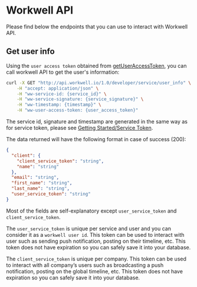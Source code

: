 # Workwell API

Please find below the endpoints that you can use to interact with Workwell API.

## <a name="user-info"></a>Get user info

Using the `user access token` obtained from [getUserAccessToken](js-sdk.md#getuseraccesstoken), you can call workwell API to get the user's information:

```bash
curl -X GET "http://api.workwell.io/1.0/developer/service/user_info" \
	-H "accept: application/json" \
	-H "ww-service-id: {service_id}" \
	-H "ww-service-signature: {service_signature}" \
	-H "ww-timestamp: {timestamp}" \
	-H "ww-user-access-token: {user_access_token}"
```

The service id, signature and timestamp are generated in the same way as for service token, please see [Getting Started/Service Token](./getting-started.md#service-token).

The data returned will have the following format in case of success (200):

```json
{
  "client": {
    "client_service_token": "string",
    "name": "string"
  },
  "email": "string",
  "first_name": "string",
  "last_name": "string",
  "user_service_token": "string"
}
```

Most of the fields are self-explanatory except `user_service_token` and `client_service_token`.

The `user_service_token` is unique per service and user and you can consider it as a `workwell user id`. This token can be used to interact with user such as sending push notification, posting on their timeline, etc. This token does not have expiration so you can safely save it into your database.

The `client_service_token` is unique per company. This token can be used to interact with all company’s users such as broadcasting a push notification, posting on the global timeline, etc. This token does not have expiration so you can safely save it into your database.

<!--
## <a name="timeline-all-users"></a>Post on timeline of all users of a company

## <a name="timeline-some-users"></a>Post on users' timelines

## <a name="notification-all-users"></a>Push notification to all users of a company

## <a name="notification-some-users"></a>Push notification to users
-->
